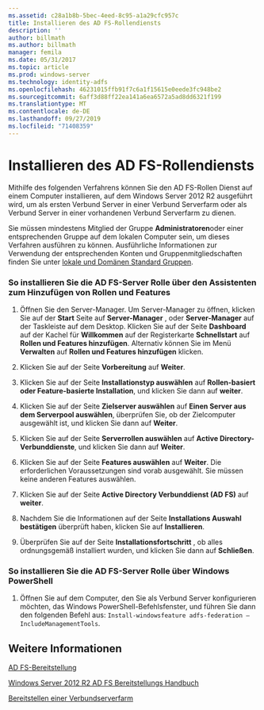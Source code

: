 ```yaml
---
ms.assetid: c28a1b8b-5bec-4eed-8c95-a1a29cfc957c
title: Installieren des AD FS-Rollendiensts
description: ''
author: billmath
ms.author: billmath
manager: femila
ms.date: 05/31/2017
ms.topic: article
ms.prod: windows-server
ms.technology: identity-adfs
ms.openlocfilehash: 46231015ffb91f7c6a1f15615e0eede3fc948be2
ms.sourcegitcommit: 6aff3d88ff22ea141a6ea6572a5ad8dd6321f199
ms.translationtype: MT
ms.contentlocale: de-DE
ms.lasthandoff: 09/27/2019
ms.locfileid: "71408359"
---
```

# <a name="install-the-ad-fs-role-service"></a>Installieren des AD FS-Rollendiensts

Mithilfe des folgenden Verfahrens können Sie den AD FS-Rollen Dienst auf einem Computer installieren, auf dem Windows Server 2012 R2 ausgeführt wird, um als ersten Verbund Server in einer Verbund Serverfarm oder als Verbund Server in einer vorhandenen Verbund Serverfarm zu dienen.  
  
Sie müssen mindestens Mitglied der Gruppe **Administratoren**oder einer entsprechenden Gruppe auf dem lokalen Computer sein, um dieses Verfahren ausführen zu können.  Ausführliche Informationen zur Verwendung der entsprechenden Konten und Gruppenmitgliedschaften finden Sie unter [lokale und Domänen Standard Gruppen](https://go.microsoft.com/fwlink/?LinkId=83477).   
  
### <a name="to-install-the-ad-fs-server-role-via-the-add-roles-and-features-wizard"></a>So installieren Sie die AD FS-Server Rolle über den Assistenten zum Hinzufügen von Rollen und Features  
  
1.  Öffnen Sie den Server-Manager. Um Server-Manager zu öffnen, klicken Sie auf der **Start** Seite auf **Server-Manager** , oder **Server-Manager** auf der Taskleiste auf dem Desktop. Klicken Sie auf der Seite **Dashboard** auf der Kachel für **Willkommen** auf der Registerkarte **Schnellstart** auf **Rollen und Features hinzufügen**. Alternativ können Sie im Menü **Verwalten** auf **Rollen und Features hinzufügen** klicken.  
  
2.  Klicken Sie auf der Seite **Vorbereitung** auf **Weiter**.  
  
3.  Klicken Sie auf der Seite **Installationstyp auswählen** auf **Rollen\-basiert oder Feature\-basierte Installation**, und klicken Sie dann auf **weiter**.  
  
4.  Klicken Sie auf der Seite  **Zielserver auswählen** auf **Einen Server aus dem Serverpool auswählen**, überprüfen Sie, ob der Zielcomputer ausgewählt ist, und klicken Sie dann auf **Weiter**.  
  
5.  Klicken Sie auf der Seite **Serverrollen auswählen** auf **Active Directory-Verbunddienste**, und klicken Sie dann auf **Weiter**.  
  
6.  Klicken Sie auf der Seite **Features auswählen** auf **Weiter**. Die erforderlichen Voraussetzungen sind vorab ausgewählt. Sie müssen keine anderen Features auswählen.  
  
7.  Klicken Sie auf der Seite **Active Directory Verbunddienst \(AD FS\)** auf **weiter**.  
  
8.  Nachdem Sie die Informationen auf der Seite **Installations Auswahl bestätigen** überprüft haben, klicken Sie auf **Installieren**.  
  
9. Überprüfen Sie auf der Seite **Installationsfortschritt** , ob alles ordnungsgemäß installiert wurden, und klicken Sie dann auf **Schließen**.  
  
### <a name="to-install-the-ad-fs-server-role-via-windows-powershell"></a>So installieren Sie die AD FS-Server Rolle über Windows PowerShell  
  
1.  Öffnen Sie auf dem Computer, den Sie als Verbund Server konfigurieren möchten, das Windows PowerShell-Befehlsfenster, und führen Sie dann den folgenden Befehl aus: `Install-windowsfeature adfs-federation –IncludeManagementTools`.  
  
## <a name="see-also"></a>Weitere Informationen 

[AD FS-Bereitstellung](../../ad-fs/AD-FS-Deployment.md)  

[Windows Server 2012 R2 AD FS Bereitstellungs Handbuch](../../ad-fs/deployment/Windows-Server-2012-R2-AD-FS-Deployment-Guide.md)  
 
[Bereitstellen einer Verbundserverfarm](../../ad-fs/deployment/Deploying-a-Federation-Server-Farm.md)  
  


